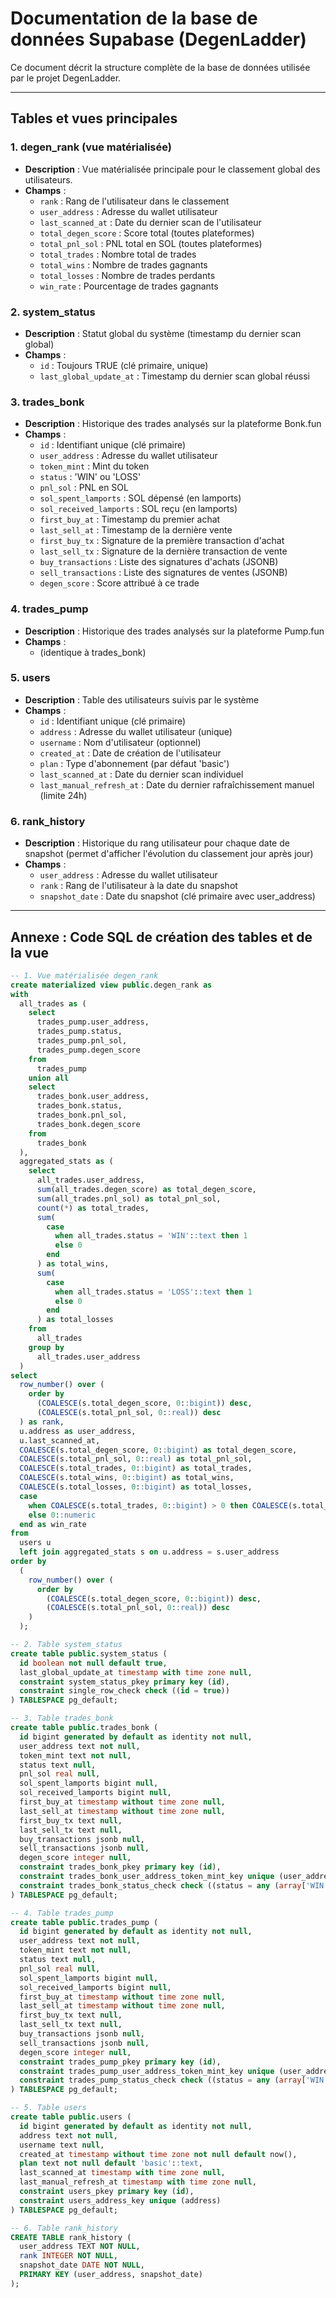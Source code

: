 # Documentation de la base de données Supabase (DegenLadder)

Ce document décrit la structure complète de la base de données utilisée par le projet DegenLadder.

---

## Tables et vues principales

### 1. degen_rank (vue matérialisée)
- **Description** : Vue matérialisée principale pour le classement global des utilisateurs.
- **Champs** :
  - `rank` : Rang de l'utilisateur dans le classement
  - `user_address` : Adresse du wallet utilisateur
  - `last_scanned_at` : Date du dernier scan de l'utilisateur
  - `total_degen_score` : Score total (toutes plateformes)
  - `total_pnl_sol` : PNL total en SOL (toutes plateformes)
  - `total_trades` : Nombre total de trades
  - `total_wins` : Nombre de trades gagnants
  - `total_losses` : Nombre de trades perdants
  - `win_rate` : Pourcentage de trades gagnants

### 2. system_status
- **Description** : Statut global du système (timestamp du dernier scan global)
- **Champs** :
  - `id` : Toujours TRUE (clé primaire, unique)
  - `last_global_update_at` : Timestamp du dernier scan global réussi

### 3. trades_bonk
- **Description** : Historique des trades analysés sur la plateforme Bonk.fun
- **Champs** :
  - `id` : Identifiant unique (clé primaire)
  - `user_address` : Adresse du wallet utilisateur
  - `token_mint` : Mint du token
  - `status` : 'WIN' ou 'LOSS'
  - `pnl_sol` : PNL en SOL
  - `sol_spent_lamports` : SOL dépensé (en lamports)
  - `sol_received_lamports` : SOL reçu (en lamports)
  - `first_buy_at` : Timestamp du premier achat
  - `last_sell_at` : Timestamp de la dernière vente
  - `first_buy_tx` : Signature de la première transaction d'achat
  - `last_sell_tx` : Signature de la dernière transaction de vente
  - `buy_transactions` : Liste des signatures d'achats (JSONB)
  - `sell_transactions` : Liste des signatures de ventes (JSONB)
  - `degen_score` : Score attribué à ce trade

### 4. trades_pump
- **Description** : Historique des trades analysés sur la plateforme Pump.fun
- **Champs** :
  - (identique à trades_bonk)

### 5. users
- **Description** : Table des utilisateurs suivis par le système
- **Champs** :
  - `id` : Identifiant unique (clé primaire)
  - `address` : Adresse du wallet utilisateur (unique)
  - `username` : Nom d'utilisateur (optionnel)
  - `created_at` : Date de création de l'utilisateur
  - `plan` : Type d'abonnement (par défaut 'basic')
  - `last_scanned_at` : Date du dernier scan individuel
  - `last_manual_refresh_at` : Date du dernier rafraîchissement manuel (limite 24h)

### 6. rank_history
- **Description** : Historique du rang utilisateur pour chaque date de snapshot (permet d'afficher l'évolution du classement jour après jour)
- **Champs** :
  - `user_address` : Adresse du wallet utilisateur
  - `rank` : Rang de l'utilisateur à la date du snapshot
  - `snapshot_date` : Date du snapshot (clé primaire avec user_address)

---

## Annexe : Code SQL de création des tables et de la vue

```sql
-- 1. Vue matérialisée degen_rank
create materialized view public.degen_rank as
with
  all_trades as (
    select
      trades_pump.user_address,
      trades_pump.status,
      trades_pump.pnl_sol,
      trades_pump.degen_score
    from
      trades_pump
    union all
    select
      trades_bonk.user_address,
      trades_bonk.status,
      trades_bonk.pnl_sol,
      trades_bonk.degen_score
    from
      trades_bonk
  ),
  aggregated_stats as (
    select
      all_trades.user_address,
      sum(all_trades.degen_score) as total_degen_score,
      sum(all_trades.pnl_sol) as total_pnl_sol,
      count(*) as total_trades,
      sum(
        case
          when all_trades.status = 'WIN'::text then 1
          else 0
        end
      ) as total_wins,
      sum(
        case
          when all_trades.status = 'LOSS'::text then 1
          else 0
        end
      ) as total_losses
    from
      all_trades
    group by
      all_trades.user_address
  )
select
  row_number() over (
    order by
      (COALESCE(s.total_degen_score, 0::bigint)) desc,
      (COALESCE(s.total_pnl_sol, 0::real)) desc
  ) as rank,
  u.address as user_address,
  u.last_scanned_at,
  COALESCE(s.total_degen_score, 0::bigint) as total_degen_score,
  COALESCE(s.total_pnl_sol, 0::real) as total_pnl_sol,
  COALESCE(s.total_trades, 0::bigint) as total_trades,
  COALESCE(s.total_wins, 0::bigint) as total_wins,
  COALESCE(s.total_losses, 0::bigint) as total_losses,
  case
    when COALESCE(s.total_trades, 0::bigint) > 0 then COALESCE(s.total_wins, 0::bigint)::numeric / COALESCE(s.total_trades, 0::bigint)::numeric * 100::numeric
    else 0::numeric
  end as win_rate
from
  users u
  left join aggregated_stats s on u.address = s.user_address
order by
  (
    row_number() over (
      order by
        (COALESCE(s.total_degen_score, 0::bigint)) desc,
        (COALESCE(s.total_pnl_sol, 0::real)) desc
    )
  );

-- 2. Table system_status
create table public.system_status (
  id boolean not null default true,
  last_global_update_at timestamp with time zone null,
  constraint system_status_pkey primary key (id),
  constraint single_row_check check ((id = true))
) TABLESPACE pg_default;

-- 3. Table trades_bonk
create table public.trades_bonk (
  id bigint generated by default as identity not null,
  user_address text not null,
  token_mint text not null,
  status text null,
  pnl_sol real null,
  sol_spent_lamports bigint null,
  sol_received_lamports bigint null,
  first_buy_at timestamp without time zone null,
  last_sell_at timestamp without time zone null,
  first_buy_tx text null,
  last_sell_tx text null,
  buy_transactions jsonb null,
  sell_transactions jsonb null,
  degen_score integer null,
  constraint trades_bonk_pkey primary key (id),
  constraint trades_bonk_user_address_token_mint_key unique (user_address, token_mint),
  constraint trades_bonk_status_check check ((status = any (array['WIN'::text, 'LOSS'::text])))
) TABLESPACE pg_default;

-- 4. Table trades_pump
create table public.trades_pump (
  id bigint generated by default as identity not null,
  user_address text not null,
  token_mint text not null,
  status text null,
  pnl_sol real null,
  sol_spent_lamports bigint null,
  sol_received_lamports bigint null,
  first_buy_at timestamp without time zone null,
  last_sell_at timestamp without time zone null,
  first_buy_tx text null,
  last_sell_tx text null,
  buy_transactions jsonb null,
  sell_transactions jsonb null,
  degen_score integer null,
  constraint trades_pump_pkey primary key (id),
  constraint trades_pump_user_address_token_mint_key unique (user_address, token_mint),
  constraint trades_pump_status_check check ((status = any (array['WIN'::text, 'LOSS'::text])))
) TABLESPACE pg_default;

-- 5. Table users
create table public.users (
  id bigint generated by default as identity not null,
  address text not null,
  username text null,
  created_at timestamp without time zone not null default now(),
  plan text not null default 'basic'::text,
  last_scanned_at timestamp with time zone null,
  last_manual_refresh_at timestamp with time zone null,
  constraint users_pkey primary key (id),
  constraint users_address_key unique (address)
) TABLESPACE pg_default;

-- 6. Table rank_history
CREATE TABLE rank_history (
  user_address TEXT NOT NULL,
  rank INTEGER NOT NULL,
  snapshot_date DATE NOT NULL,
  PRIMARY KEY (user_address, snapshot_date)
);
``` 